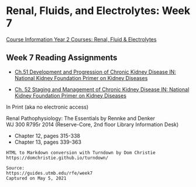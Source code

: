 # Renal, Fluids, and Electrolytes: Week 7

[Course Information Year 2 Courses: Renal, Fluid & Electrolytes](/usmle/rfe/course-information.html)

## Week 7 Reading Assignments

*   [Ch.51 Development and Progression of Chronic Kidney Disease IN: National Kidney Foundation Primer on Kidney Diseases](http://libux.utmb.edu/login?url=https://www.clinicalkey.com/#!/content/book/3-s2.0-B9780323477949000512)
    
*   [Ch. 52 Staging and Management of Chronic Kidney Disease IN: National Kidney Foundation Primer on Kidney Diseases](http://libux.utmb.edu/login?url=https://www.clinicalkey.com/#!/content/book/3-s2.0-B9780323477949000524)
    

In Print (aka no electronic access)

Renal Pathophysiology: The Essentials by Rennke and Denker  
WJ 300 R795r 2014 (Reserve-Core, 2nd floor Library Information Desk)

*   Chapter 12, pages 315-338
*   Chapter 13, pages 339-363

```
HTML to Markdown conversion with Turndown by Dom Christie
https://domchristie.github.io/turndown/

Source:
https://guides.utmb.edu/rfe/week7
Captured on May 5, 2021
```
